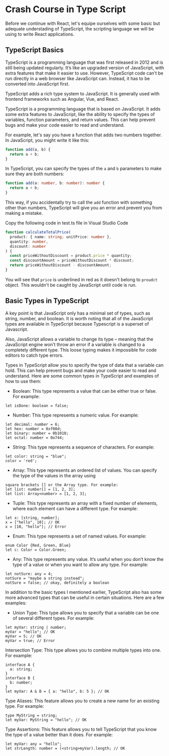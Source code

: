 # Crash Course in Type Script

Before we continue with React, let's equipe ourselves with some basic but adequate understading of TypeScript, the scripting language we will be using to write React applications.

## TypeScript Basics

TypeScript is a programming language that was first released in 2012 and is still being updated regularly. It’s like an upgraded version of JavaScript, with extra features that make it easier to use. However, TypeScript code can’t be run directly in a web browser like JavaScript can. Instead, it has to be converted into JavaScript first.

TypeScript adds a rich type system to JavaScript. It is generally used with frontend frameworks such as Angular, Vue, and React.

TypeScript is a programming language that is based on JavaScript. It adds some extra features to JavaScript, like the ability to specify the types of variables, function parameters, and return values. This can help prevent bugs and make your code easier to read and understand.

For example, let's say you have a function that adds two numbers together. In JavaScript, you might write it like this:

```javascript
function add(a, b) {
  return a + b;
}
```

In TypeScript, you can specify the types of the `a` and `b` parameters to make sure they are both numbers:

```typescript
function add(a: number, b: number): number {
  return a + b;
}
```

This way, if you accidentally try to call the `add` function with something other than numbers, TypeScript will give you an error and prevent you from making a mistake.

Copy the following code in test.ts file in Visual Studio Code
```TypeScript
function calculateTotalPrice(
  product: { name: string; unitPrice: number },
  quantity: number,
  discount: number
) {
  const priceWithoutDiscount = product.price * quantity;
  const discountAmount = priceWithoutDiscount * discount;
  return priceWithoutDiscount - discountAmount;
}
```
You will see that `price` is underlined in red as it doesn't belong to `proudct` object. This wouldn't be caught by JavaScript until code is run.

## Basic Types in TypeScript

A key point is that JavaScript only has a minimal set of types, such as string, number, and boolean. It is worth noting that all of the JavaScript types are available in TypeScript because Typescript is a superset of Javascript.

Also, JavaScript allows a variable to change its type – meaning that the JavaScript engine won’t throw an error if a variable is changed to a completely different type. This loose typing makes it impossible for code editors to catch type errors.

Types in TypeScript allow you to specify the type of data that a variable can hold. This can help prevent bugs and make your code easier to read and understand. Here are some common types in TypeScript and examples of how to use them:

- Boolean: This type represents a value that can be either true or false. For example:
```
let isDone: boolean = false;
```

- Number: This type represents a numeric value. For example:
```
let decimal: number = 6;
let hex: number = 0xf00d;
let binary: number = 0b1010;
let octal: number = 0o744;
```
- String: This type represents a sequence of characters. For example:
```
let color: string = "blue";
color = 'red';
```

- Array: This type represents an ordered list of values. You can specify the type of the values in the array using 
```
square brackets [] or the Array type. For example:
let list: number[] = [1, 2, 3];
let list: Array<number> = [1, 2, 3];
```

- Tuple: This type represents an array with a fixed number of elements, where each element can have a different type. For example:
```
let x: [string, number];
x = ["hello", 10]; // OK
x = [10, "hello"]; // Error
```

- Enum: This type represents a set of named values. For example:
```
enum Color {Red, Green, Blue}
let c: Color = Color.Green;
```

- Any: This type represents any value. It’s useful when you don’t know the type of a value or when you want to allow any type. For example:
```
let notSure: any = 4;
notSure = "maybe a string instead";
notSure = false; // okay, definitely a boolean
```

In addition to the basic types I mentioned earlier, TypeScript also has some more advanced types that can be useful in certain situations. Here are a few examples:

- Union Type: This type allows you to specify that a variable can be one of several different types. For example:
```
let myVar: string | number;
myVar = "hello"; // OK
myVar = 5; // OK
myVar = true; // Error
```

Intersection Type: This type allows you to combine multiple types into one. For example:
```
interface A {
  a: string;
}
interface B {
  b: number;
}
let myVar: A & B = { a: "hello", b: 5 }; // OK
```

Type Aliases: This feature allows you to create a new name for an existing type. For example:

```
type MyString = string;
let myVar: MyString = "hello"; // OK
```

Type Assertions: This feature allows you to tell TypeScript that you know the type of a value better than it does. For example:
```
let myVar: any = "hello";
let strLength: number = (<string>myVar).length; // OK
```








